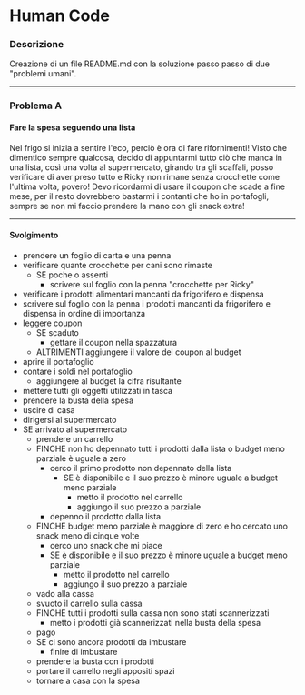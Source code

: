 # Human Code

### Descrizione

Creazione di un file README.md con la soluzione passo passo di due "problemi umani".

---

### Problema A

#### Fare la spesa seguendo una lista

Nel frigo si inizia a sentire l'eco, perciò è ora di fare rifornimenti!
Visto che dimentico sempre qualcosa, decido di appuntarmi tutto ciò che manca in una lista, così una volta al supermercato, girando tra gli scaffali, posso verificare di aver preso tutto e Ricky non rimane senza crocchette come l'ultima volta, povero! Devo ricordarmi di usare il coupon che scade a fine mese, per il resto dovrebbero bastarmi i contanti che ho in portafogli, sempre se non mi faccio prendere la mano con gli snack extra!

---
#### Svolgimento

- prendere un foglio di carta e una penna
- verificare quante crocchette per cani sono rimaste
  - SE poche o assenti
    - scrivere sul foglio con la penna "crocchette per Ricky"
- verificare i prodotti alimentari mancanti da frigorifero e dispensa
- scrivere sul foglio con la penna i prodotti mancanti da frigorifero e dispensa in ordine di importanza
- leggere coupon
  - SE scaduto
    - gettare il coupon nella spazzatura
  - ALTRIMENTI aggiungere il valore del coupon al budget
- aprire il portafoglio
- contare i soldi nel portafoglio
  - aggiungere al budget la cifra risultante
- mettere tutti gli oggetti utilizzati in tasca
- prendere la busta della spesa
- uscire di casa
- dirigersi al supermercato
- SE arrivato al supermercato
  - prendere un carrello
  - FINCHE non ho depennato tutti i prodotti dalla lista o budget meno parziale è uguale a zero
    - cerco il primo prodotto non depennato della lista
      - SE è disponibile e il suo prezzo è minore uguale a budget meno parziale
        - metto il prodotto nel carrello
        - aggiungo il suo prezzo a parziale
    - depenno il prodotto dalla lista
  - FINCHE budget meno parziale è maggiore di zero e ho cercato uno snack meno di cinque volte
    - cerco uno snack che mi piace
    - SE è disponibile e il suo prezzo è minore uguale a budget meno parziale
        - metto il prodotto nel carrello
        - aggiungo il suo prezzo a parziale
  - vado alla cassa
  - svuoto il carrello sulla cassa
  - FINCHE tutti i prodotti sulla cassa non sono stati scannerizzati
    - metto i prodotti già scannerizzati nella busta della spesa
  - pago 
  - SE ci sono ancora prodotti da imbustare
    - finire di imbustare
  - prendere la busta con i prodotti
  - portare il carrello negli appositi spazi
  - tornare a casa con la spesa
